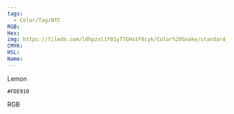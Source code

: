 ```yaml
---
tags:
  - Color/Tag/NTC
RGB:
Hex:
img: https://filedn.com/l0hpzxl1f01yT7GHxtF8cyk/Color%20Snake/standard_csv_to_svg/FDE910.svg
CMYK:
HSL:
Name:
---
```

Lemon
```palette
#FDE910
```
RGB
